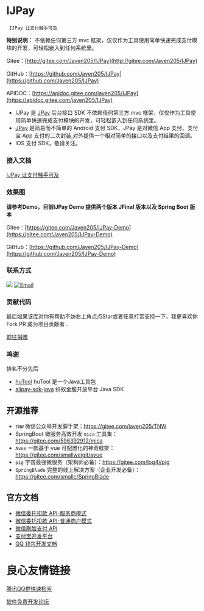 # IJPay

 
	   
 

 
	 IJPay 让支付触手可及 
 

 
      
     	  
      
      
          
      
      
          
      
      
          
      
      
          
      
      
          
      
      
          
      
      
          
       
      
          
      
      
          
       
      
          
      
     
 


**特别说明：** 不依赖任何第三方 mvc 框架，仅仅作为工具使用简单快速完成支付模块的开发，可轻松嵌入到任何系统里。

Gitee：[http://gitee.com/Javen205/IJPay](http://gitee.com/Javen205/IJPay)

GitHub：[https://github.com/Javen205/IJPay](https://github.com/Javen205/IJPay)

APIDOC：[https://apidoc.gitee.com/javen205/IJPay](https://apidoc.gitee.com/javen205/IJPay)



- IJPay 是 [JPay](https://github.com/Javen205/JPay) 后台接口 SDK 不依赖任何第三方 mvc 框架，仅仅作为工具使用简单快速完成支付模块的开发，可轻松嵌入到任何系统里。
- [JPay](https://github.com/Javen205/JPay) 是简易而不简单的 Android 支付 SDK，JPay 是对微信 App 支付、支付宝 App 支付的二次封装,对外提供一个相对简单的接口以及支付结果的回调。
- IOS 支付 SDK，敬请关注。

### 接入文档


[IJPay 让支付触手可及](https://javen205.gitee.io/ijpay/)


### 效果图

**请参考Demo，目前IJPay Demo 提供两个版本 JFinal 版本以及 Spring Boot 版本**

Gitee：[https://gitee.com/Javen205/IJPay-Demo](https://gitee.com/Javen205/IJPay-Demo)

GitHub：[https://github.com/Javen205/IJPay-Demo](https://github.com/Javen205/IJPay-Demo)


### 联系方式

[![](https://img.shields.io/badge/IJPay%20%E4%BA%A4%E6%B5%81%E7%BE%A4-723992875-fba7f9.svg)](http://shang.qq.com/wpa/qunwpa?idkey=44c2b0331f1bdca6c9d404e863edd83973fa97224b79778db79505fc592f00bc)
[![Email](https://img.shields.io/badge/Email-javendev%40126.com-yellowgreen.svg)](http://javen.blog.csdn.net)


### 贡献代码

最后如果该库对你有帮助不妨右上角点点Star或者任意打赏支持一下，我更喜欢你 Fork PR 成为项目贡献者 .

[前往捐赠](https://github.com/Javen205/donate)


### 鸣谢

排名不分先后

- [huTool](https://hutool.cn) huTool 是一个Java工具包
- [alipay-sdk-java](https://github.com/alipay/alipay-sdk-java-all)  蚂蚁金服开放平台 Java SDK 


## 开源推荐

- `TNW` 微信公众号开发脚手架：https://gitee.com/javen205/TNW
- SpringBoot 微服务高效开发 `mica` 工具集：https://gitee.com/596392912/mica
- `Avue` 一款基于 vue 可配置化的神奇框架：https://gitee.com/smallweigit/avue
- `pig` 宇宙最强微服务（架构师必备）：https://gitee.com/log4j/pig
- `SpringBlade` 完整的线上解决方案（企业开发必备）：https://gitee.com/smallc/SpringBlade


## 官方文档 

- [微信委托扣款 API-服务商模式](https://pay.weixin.qq.com/wiki/doc/api/pap_sl.php?chapter=17_1)
- [微信委托扣款 API-普通商户模式](https://pay.weixin.qq.com/wiki/doc/api/pap.php?chapter=17_1)
- [微信刷脸支付 API](https://pay.weixin.qq.com/wiki/doc/wxfacepay/develop/backend.html)
- [支付宝开发平台](https://docs.open.alipay.com)
- [QQ 钱包开发文档](https://qpay.qq.com/buss/doc.shtml)

 # 良心友情链接

[腾讯QQ群快速检索](http://u.720life.cn/s/8cf73f7c)

[软件免费开发论坛](http://u.720life.cn/s/bbb01dc0)